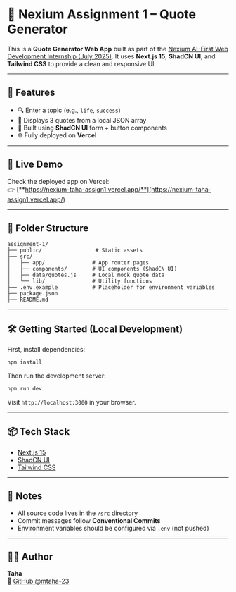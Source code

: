 # 📝 Nexium Assignment 1 – Quote Generator

This is a **Quote Generator Web App** built as part of the [Nexium AI-First Web Development Internship (July 2025)](https://www.nexium.ltd/Bootcamp/Student-Handbook). It uses **Next.js 15**, **ShadCN UI**, and **Tailwind CSS** to provide a clean and responsive UI.

---

## 🚀 Features

- 🔍 Enter a topic (e.g., `life`, `success`)
- 📜 Displays 3 quotes from a local JSON array
- 🧩 Built using **ShadCN UI** form + button components
- 🌐 Fully deployed on **Vercel**

---

## 🔗 Live Demo

Check the deployed app on Vercel:  
👉 [**https://nexium-taha-assign1.vercel.app/**](https://nexium-taha-assign1.vercel.app/)

---

## 📁 Folder Structure

```
assignment-1/
├── public/                 # Static assets
├── src/
│   ├── app/               # App router pages
│   ├── components/        # UI components (ShadCN UI)
│   ├── data/quotes.js     # Local mock quote data
│   └── lib/               # Utility functions
├── .env.example           # Placeholder for environment variables
├── package.json
├── README.md
```

---

## 🛠 Getting Started (Local Development)

First, install dependencies:

```bash
npm install
```

Then run the development server:

```bash
npm run dev
```

Visit `http://localhost:3000` in your browser.

---

## 📦 Tech Stack

- [Next.js 15](https://nextjs.org)
- [ShadCN UI](https://ui.shadcn.com)
- [Tailwind CSS](https://tailwindcss.com)

---

## 📌 Notes

- All source code lives in the `/src` directory
- Commit messages follow **Conventional Commits**
- Environment variables should be configured via `.env` (not pushed)

---

## 🙋‍♂️ Author

**Taha**  
🔗 [GitHub @mtaha-23](https://github.com/mtaha-23)